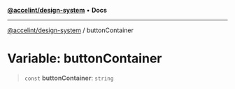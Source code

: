 [**@accelint/design-system**](../README.md) • **Docs**

***

[@accelint/design-system](../README.md) / buttonContainer

# Variable: buttonContainer

> `const` **buttonContainer**: `string`
